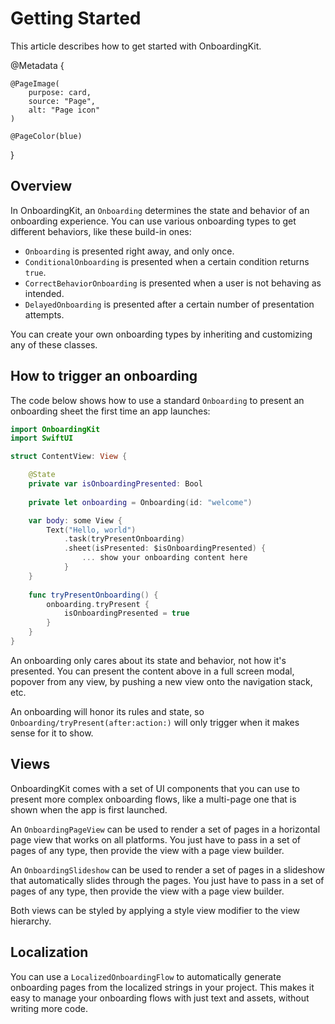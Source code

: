#  Getting Started

This article describes how to get started with OnboardingKit.

@Metadata {

    @PageImage(
        purpose: card,
        source: "Page",
        alt: "Page icon"
    )

    @PageColor(blue)
}



## Overview

In OnboardingKit, an ``Onboarding`` determines the state and behavior of an onboarding experience. You can use various onboarding types to get different behaviors, like these build-in ones: 

* ``Onboarding`` is presented right away, and only once.
* ``ConditionalOnboarding`` is presented when a certain condition returns `true`.
* ``CorrectBehaviorOnboarding`` is presented when a user is not behaving as intended.
* ``DelayedOnboarding`` is presented after a certain number of presentation attempts.

You can create your own onboarding types by inheriting and customizing any of these classes.



## How to trigger an onboarding

The code below shows how to use a standard ``Onboarding`` to present an onboarding sheet the first time an app launches:

```swift
import OnboardingKit
import SwiftUI

struct ContentView: View {

    @State
    private var isOnboardingPresented: Bool
    
    private let onboarding = Onboarding(id: "welcome") 

    var body: some View {
        Text("Hello, world")
            .task(tryPresentOnboarding)
            .sheet(isPresented: $isOnboardingPresented) {
                ... show your onboarding content here
            }
    }
    
    func tryPresentOnboarding() {
        onboarding.tryPresent { 
            isOnboardingPresented = true
        }
    }
}
```

An onboarding only cares about its state and behavior, not how it's presented. You can present the content above in a full screen modal, popover from any view, by pushing a new view onto the navigation stack, etc.

An onboarding will honor its rules and state, so ``Onboarding/tryPresent(after:action:)`` will only trigger when it makes sense for it to show.



## Views

OnboardingKit comes with a set of UI components that you can use to present more complex onboarding flows, like a multi-page one that is shown when the app is first launched.   

An ``OnboardingPageView`` can be used to render a set of pages in a horizontal page view that works on all platforms. You just have to pass in a set of pages of any type, then provide the view with a page view builder. 

An ``OnboardingSlideshow`` can be used to render a set of pages in a slideshow that automatically slides through the pages. You just have to pass in a set of pages of any type, then provide the view with a page view builder.

Both views can be styled by applying a style view modifier to the view hierarchy.


## Localization

You can use a ``LocalizedOnboardingFlow`` to automatically generate onboarding pages from the localized strings in your project. This makes it easy to manage your onboarding flows with just text and assets, without writing more code.
